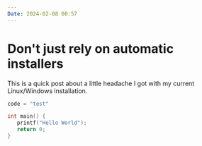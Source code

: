 ```yaml
---
Date: 2024-02-08 00:57
---
```


# Don't just rely on automatic installers

This is a quick post about a little headache I got with my current Linux/Windows installation.

```python
code = "test"
```

```c
int main() {
   printf("Hello World");
   return 0;
}
```
